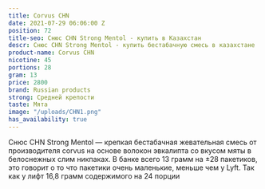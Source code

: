 ```yaml
---
title: Corvus CHN
date: 2021-07-29 06:06:00 Z
position: 72
title-seo: Снюс CHN Strong Mentol - купить в Казахстан
descr: Снюс CHN Strong Mentol - купить бестабачную смесь в казахстане
product-name: Corvus CHN
nicotine: 45
portions: 28
gram: 13
price: 2800
brand: Russian products
strong: Средней крепости
taste: Мята
image: "/uploads/CHN1.png"
has_availability: true
---
```


Снюс CHN Strong Mentol — крепкая бестабачная жевательная смесь от производителя corvus на основе волокон эвкалипта со вкусом мяты в белоснежных слим никпаках. В банке всего 13 грамм на ±28 пакетиков, это говорит о то что пакетики очень маленькие, меньше чем у Lyft. Так как у лифт 16,8 грамм содержимого на 24 порции


